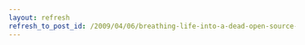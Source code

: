 ```yaml
---
layout: refresh
refresh_to_post_id: /2009/04/06/breathing-life-into-a-dead-open-source-project
---
```

